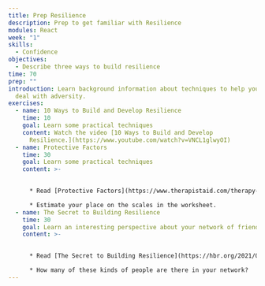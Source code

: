 ```yaml
---
title: Prep Resilience
description: Prep to get familiar with Resilience
modules: React
week: "1"
skills:
  - Confidence
objectives:
  - Describe three ways to build resilience
time: 70
prep: ""
introduction: Learn background information about techniques to help yourself
  deal with adversity.
exercises:
  - name: 10 Ways to Build and Develop Resilience
    time: 10
    goal: Learn some practical techniques
    content: Watch the video [10 Ways to Build and Develop
      Resilience.](https://www.youtube.com/watch?v=VNCL1glwyOI)
  - name: Protective Factors
    time: 30
    goal: Learn some practical techniques
    content: >-
      

      * Read [Protective Factors](https://www.therapistaid.com/therapy-worksheet/protective-factors). 

      * Estimate your place on the scales in the worksheet.
  - name: The Secret to Building Resilience
    time: 30
    goal: Learn an interesting perspective about your network of friends.
    content: >-
      

      * Read [The Secret to Building Resilience](https://hbr.org/2021/01/the-secret-to-building-resilience). 

      * How many of these kinds of people are there in your network?
---
```

